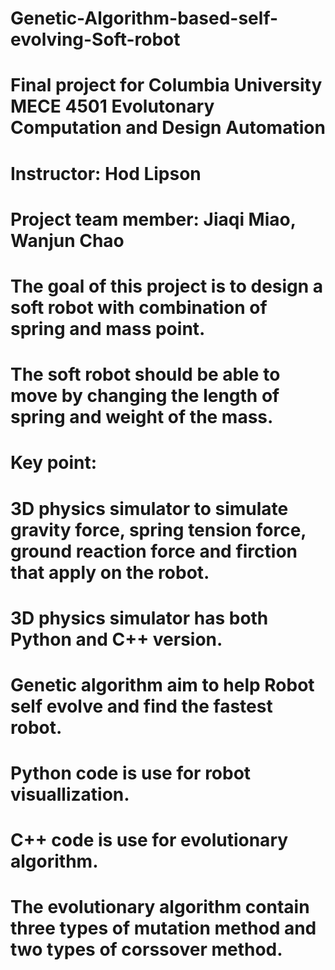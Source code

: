 # Genetic-Algorithm-based-self-evolving-Soft-robot
# Final project for Columbia University MECE 4501 Evolutonary Computation and Design Automation
# Instructor: Hod Lipson
# Project team member: Jiaqi Miao, Wanjun Chao
# The goal of this project is to design a soft robot with combination of spring and mass point.
# The soft robot should be able to move by changing the length of spring and weight of the mass.
# Key point:
# 3D physics simulator to simulate gravity force, spring tension force, ground reaction force and firction that apply on the robot.
# 3D physics simulator has both Python and C++ version.
# Genetic algorithm aim to help Robot self evolve and find the fastest robot.
# Python code is use for robot visuallization.
# C++ code is use for evolutionary algorithm. 
# The evolutionary algorithm contain three types of mutation method and two types of corssover method. 

